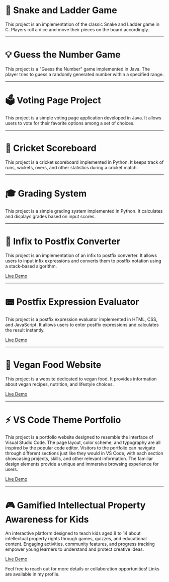 # 🐍 Snake and Ladder Game
This project is an implementation of the classic Snake and Ladder game in C. Players roll a dice and move their pieces on the board accordingly.

---

# 💡 Guess the Number Game
This project is a "Guess the Number" game implemented in Java. The player tries to guess a randomly generated number within a specified range.

---

# 🗳️ Voting Page Project
This project is a simple voting page application developed in Java. It allows users to vote for their favorite options among a set of choices.

---

# 🏏 Cricket Scoreboard
This project is a cricket scoreboard implemented in Python. It keeps track of runs, wickets, overs, and other statistics during a cricket match.

---

# 🎓 Grading System
This project is a simple grading system implemented in Python. It calculates and displays grades based on input scores.

---

# 🔄 Infix to Postfix Converter

This project is an implementation of an infix to postfix converter. It allows users to input infix expressions and converts them to postfix notation using a stack-based algorithm.

[Live Demo](https://infix-to-postfix-conversion.netlify.app/)

---

# 📟 Postfix Expression Evaluator
This project is a postfix expression evaluator implemented in HTML, CSS, and JavaScript. It allows users to enter postfix expressions and calculates the result instantly.

[Live Demo](https://postfix-expression-calculator.netlify.app/)

---

# 🌱 Vegan Food Website
This project is a website dedicated to vegan food. It provides information about vegan recipes, nutrition, and lifestyle choices.

[Live Demo](https://vegan-food-website.netlify.app/)

---

# ⚡ VS Code Theme Portfolio
This project is a portfolio website designed to resemble the interface of Visual Studio Code. The page layout, color scheme, and typography are all inspired by the popular code editor. Visitors to the portfolio can navigate through different sections just like they would in VS Code, with each section showcasing projects, skills, and other relevant information. The familiar design elements provide a unique and immersive browsing experience for users.

[Live Demo](https://sanket-mane.netlify.app/)

---

# 🎮 Gamified Intellectual Property Awareness for Kids

An interactive platform designed to teach kids aged 8 to 14 about intellectual property rights through games, quizzes, and educational content. Engaging activities, community features, and progress tracking empower young learners to understand and protect creative ideas.

[Live Demo](https://ip-awareness.onrender.com/)

Feel free to reach out for more details or collaboration opportunities! Links are available in my profile.
